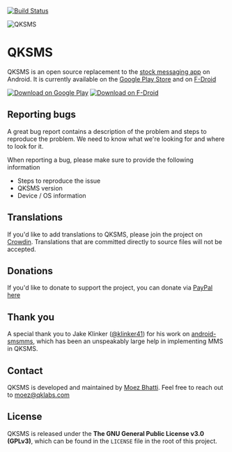 [![Build Status](https://travis-ci.org/moezbhatti/qksms.svg?branch=master)](https://travis-ci.org/moezbhatti/qksms)

![QKSMS](https://user-images.githubusercontent.com/4358785/39079306-a5a409b6-44e5-11e8-8589-b4acd63b636e.jpg)

# QKSMS

QKSMS is an open source replacement to the [stock messaging app](https://github.com/android/platform_packages_apps_mms) on Android. It is currently available on the [Google Play Store](https://play.google.com/store/apps/details?id=com.moez.QKSMS) and on [F-Droid](https://f-droid.org/repository/browse/?fdid=com.moez.QKSMS)

[![Download on Google Play](http://i.imgur.com/rHhHvZw.png)](https://play.google.com/store/apps/details?id=com.moez.QKSMS)
[![Download on F-Droid](https://f-droid.org/wiki/images/0/06/F-Droid-button_get-it-on.png)](https://f-droid.org/repository/browse/?fdid=com.moez.QKSMS)

## Reporting bugs

A great bug report contains a description of the problem and steps to reproduce the problem. We need to know what we're looking for and where to look for it.

When reporting a bug, please make sure to provide the following information
- Steps to reproduce the issue
- QKSMS version
- Device / OS information

## Translations

If you'd like to add translations to QKSMS, please join the project on [Crowdin](https://crowdin.com/project/qksms). Translations that are committed directly to source files will not be accepted. 

## Donations

If you'd like to donate to support the project, you can donate via [PayPal here](http://bit.ly/QKSMSDonation)

## Thank you

A special thank you to Jake Klinker ([@klinker41](https://github.com/klinker41)) for his work on [android-smsmms](https://github.com/klinker41/android-smsmms), which has been an unspeakably large help in implementing MMS in QKSMS.


## Contact

QKSMS is developed and maintained by [Moez Bhatti](https://github.com/moezbhatti). Feel free to reach out to moez@qklabs.com

## License

QKSMS is released under the **The GNU General Public License v3.0 (GPLv3)**, which can be found in the `LICENSE` file in the root of this project.
